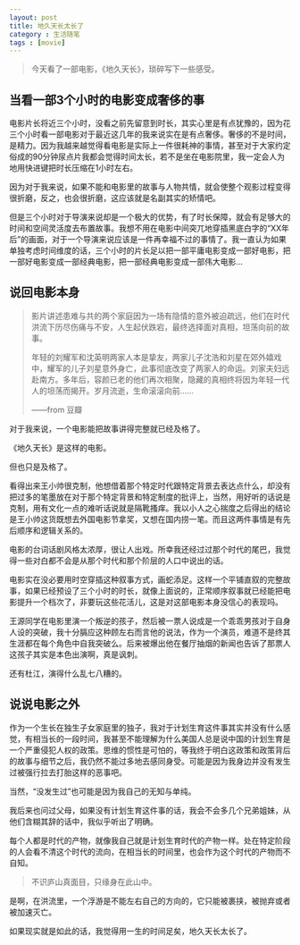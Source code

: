 ```yaml
---
layout: post
title: 地久天长太长了
category : 生活随笔
tags : [movie]
---
```


>今天看了一部电影，《地久天长》，琐碎写下一些感受。
>


## 当看一部3个小时的电影变成奢侈的事

电影片长将近三个小时，没看之前先留意到时长，其实心里是有点犹豫的，因为花三个小时看一部电影对于最近这几年的我来说实在是有点奢侈。奢侈的不是时间，是精力。因为我越来越觉得看电影是实际上一件很耗神的事情，甚至对于大家约定俗成的90分钟尿点片我都会觉得时间太长，若不是坐在电影院里，我一定会人为地用快进键把时长压缩在1小时左右。

因为对于我来说，如果不能和电影里的故事与人物共情，就会使整个观影过程变得很折磨，反之，也会很折磨，这应该就是名副其实的矫情吧。

但是三个小时对于导演来说却是一个极大的优势，有了时长保障，就会有足够大的时间和空间灵活度去布置故事。我想不用在电影中间突兀地穿插黑底白字的“XX年后”的画面，对于一个导演来说应该是一件再幸福不过的事情了。我一直认为如果单独考虑时间维度的话，三个小时的片长足以把一部平庸电影变成一部好电影，把一部好电影变成一部经典电影，把一部经典电影变成一部伟大电影...

## 说回电影本身

>影片讲述患难与共的两个家庭因为一场有隐情的意外被迫疏远，他们在时代洪流下历尽伤痛与不安，人生起伏跌宕，最终选择面对真相，坦荡向前的故事。
>
>年轻的刘耀军和沈英明两家人本是挚友，两家儿子沈浩和刘星在郊外嬉戏中，耀军的儿子刘星意外身亡，此事彻底改变了两家人的命运。刘家夫妇远赴南方。多年后，容颜已老的他们再次相聚，隐藏的真相终将因为年轻一代人的坦荡而揭开。岁月流逝，生命滚滚向前……
>
> ——from 豆瓣

对于我来说，一个电影能把故事讲得完整就已经及格了。

《地久天长》是这样的电影。

但也只是及格了。

看得出来王小帅很克制，他想借着那个特定时代跟特定背景去表达点什么，却没有把过多的笔墨放在对于那个特定背景和特定制度的批评上，当然，用好听的话说是克制，用有文化一点的难听话说就是隔靴搔痒。我以小人之心揣度之后得出的结论是王小帅这货既想去外国电影节拿奖，又想在国内捞一笔。而且这两件事情是有先后顺序和逻辑关系的。

电影的台词话剧风格太浓厚，很让人出戏。所幸我还经过过那个时代的尾巴，我觉得一些对白都不会是从那个时代和那个阶层的人口中说出的话。

电影实在没必要用时空穿插这种叙事方式，画蛇添足。这样一个平铺直叙的完整故事，如果已经预设了三个小时的时长，就像上面说的，正常顺序叙事就已经能把电影提升一个档次了，非要玩这些花活儿，这是对这部电影本身没信心的表现吗。

王源同学在电影里演一个叛逆的孩子，然后被一票人说成是一个乖乖男孩对于自身人设的突破，我十分膈应这种顾左右而言他的说法，作为一个演员，难道不是终其生涯都在每个角色中自我突破么。后来被爆出他在餐厅抽烟的新闻也告诉了那票人这孩子其实是本色出演啊，真是讽刺。

还有杜江，演得什么乱七八糟的。

## 说说电影之外

作为一个生长在独生子女家庭里的独子，我对于计划生育这件事其实并没有什么感觉，有相当长的一段时间，我甚至不能理解为什么美国人总是说中国的计划生育是一个严重侵犯人权的政策。思维的惯性是可怕的，等我终于明白这政策和政策背后的故事与细节之后，我仍然不能过多地去感同身受。可能是因为我身边并没有发生过被强行拉去打胎这样的恶事吧。

当然，“没发生过”也可能是因为我自己的无知与单纯。

我后来也问过父母，如果没有计划生育这件事的话，我会不会多几个兄弟姐妹，从他们含糊其辞的话中，我似乎听出了明确。

每个人都是时代的产物，就像我自己就是计划生育时代的产物一样。处在特定阶段的人会看不清这个时代的流向，在相当长的时间里，也会作为这个时代的产物而不自知。

>不识庐山真面目，只缘身在此山中。

是啊，在洪流里，一个浮游是不能左右自己的方向的，它只能被裹挟，被抛弃或者被加速灭亡。

如果现实就是如此的话，我觉得用一生的时间足矣，地久天长太长了。
